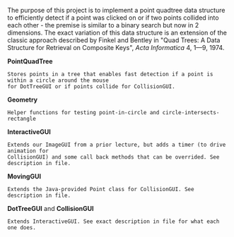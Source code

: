 The purpose of this project is to implement a point quadtree data structure to efficiently detect if a point was clicked on or if two points collided into each other - the premise is similar to a binary search but now in 2 dimensions. The exact variation of this data structure is an extension of the classic approach described by Finkel and Bentley in "Quad Trees: A Data Structure for Retrieval on Composite Keys", *Acta Informatica* 4, 1—9, 1974.

**PointQuadTree** 

    Stores points in a tree that enables fast detection if a point is within a circle around the mouse 
    for DotTreeGUI or if points collide for CollisionGUI.

**Geometry** 

    Helper functions for testing point-in-circle and circle-intersects-rectangle

**InteractiveGUI** 

    Extends our ImageGUI from a prior lecture, but adds a timer (to drive animation for 
    CollisionGUI) and some call back methods that can be overrided. See description in file.

**MovingGUI** 

    Extends the Java-provided Point class for CollisionGUI. See description in file.

**DotTreeGUI** and **CollisionGUI**

    Extends InteractiveGUI. See exact description in file for what each one does.
